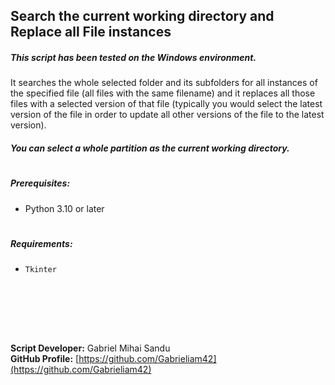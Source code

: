 ## Search the current working directory and Replace all File instances



##### This script has been tested on the Windows environment.
It searches the whole selected folder and its subfolders for all instances of the specified file (all files with the same filename) and it replaces all those files with a selected version of that file (typically you would select the latest version of the file in order to update all other versions of the file to the latest version).
##### You can select a whole partition as the current working directory.
#

##### Prerequisites:

- Python 3.10 or later

#



##### Requirements:

- `Tkinter`





<br><br>





<br><br>





**Script Developer:** Gabriel Mihai Sandu  
**GitHub Profile:** [https://github.com/Gabrieliam42](https://github.com/Gabrieliam42)
